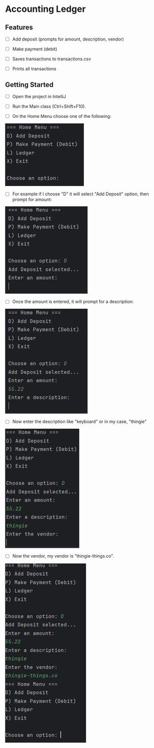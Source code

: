 # Accounting Ledger
## Features
- [ ] Add deposit (prompts for amount, description, vendor)

- [ ] Make payment (debit)

- [ ] Saves transactions to transactions.csv

- [ ] Prints all transactions

## Getting Started

- [ ] Open the project in IntelliJ

- [ ] Run the Main class (Ctrl+Shift+F10).

- [ ] On the Home Menu choose one of the following:


![Screenshot 2025-10-17 061902.jpg](images/Screenshot%202025-10-17%20061902.jpg)

- [ ] For example if I choose "D" it will select "Add Deposit" option, then prompt for amount:

![Screenshot 2025-10-17 062014.jpg](images/Screenshot%202025-10-17%20062014.jpg)

- [ ] Once the amount is entered, it will prompt for a description:

![Screenshot 2025-10-17 062032.jpg](images/Screenshot%202025-10-17%20062032.jpg)

- [ ] Now enter the description like "keyboard" or in my case, "thingie"

![Screenshot 2025-10-17 062049.jpg](images/Screenshot%202025-10-17%20062049.jpg)

- [ ] Now the vendor, my vendor is "thingie-things.co".

![Screenshot 2025-10-17 062133.jpg](images/Screenshot%202025-10-17%20062133.jpg)



